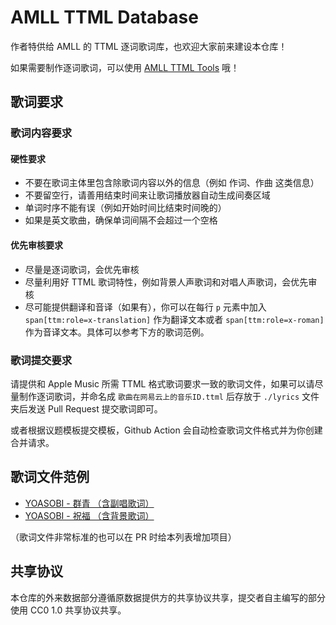 # AMLL TTML Database

作者特供给 AMLL 的 TTML 逐词歌词库，也欢迎大家前来建设本仓库！

如果需要制作逐词歌词，可以使用 [AMLL TTML Tools](https://github.com/Steve-xmh/amll-ttml-tool) 哦！

## 歌词要求

### 歌词内容要求

#### 硬性要求

- 不要在歌词主体里包含除歌词内容以外的信息（例如 作词、作曲 这类信息）
- 不要留空行，请善用结束时间来让歌词播放器自动生成间奏区域
- 单词时序不能有误（例如开始时间比结束时间晚的）
- 如果是英文歌曲，确保单词间隔不会超过一个空格

#### 优先审核要求

- 尽量是逐词歌词，会优先审核
- 尽量利用好 TTML 歌词特性，例如背景人声歌词和对唱人声歌词，会优先审核
- 尽可能提供翻译和音译（如果有），你可以在每行 `p` 元素中加入 `span[ttm:role=x-translation]` 作为翻译文本或者 `span[ttm:role=x-roman]` 作为音译文本。具体可以参考下方的歌词范例。

### 歌词提交要求

请提供和 Apple Music 所需 TTML 格式歌词要求一致的歌词文件，如果可以请尽量制作逐词歌词，并命名成 `歌曲在网易云上的音乐ID.ttml` 后存放于 `./lyrics` 文件夹后发送 Pull Request 提交歌词即可。

或者根据议题模板提交模板，Github Action 会自动检查歌词文件格式并为你创建合并请求。

## 歌词文件范例

- [YOASOBI - 群青 （含副唱歌词）](./lyrics/1472480890.ttml)
- [YOASOBI - 祝福 （含背景歌词）](./lyrics/1983292457.ttml)

（歌词文件非常标准的也可以在 PR 时给本列表增加项目）

## 共享协议

本仓库的外来数据部分遵循原数据提供方的共享协议共享，提交者自主编写的部分使用 CC0 1.0 共享协议共享。
